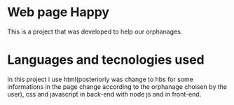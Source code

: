 # Web page Happy
 This is a project that was developed to help our orphanages. 
 
# Languages and tecnologies used

 In this project i use html(posteriorly was change to hbs for some informations in the page change according to the orphanage choisen by the user), css and javascript in back-end with node js and in front-end.
